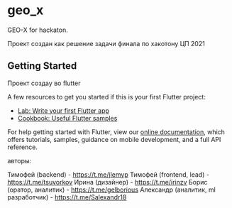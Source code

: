 # geo_x

GEO-X for hackaton.

Проект создан как решение задачи финала по хакотону ЦП 2021

## Getting Started

Проект создаy во flutter

A few resources to get you started if this is your first Flutter project:

- [Lab: Write your first Flutter app](https://flutter.dev/docs/get-started/codelab)
- [Cookbook: Useful Flutter samples](https://flutter.dev/docs/cookbook)

For help getting started with Flutter, view our
[online documentation](https://flutter.dev/docs), which offers tutorials,
samples, guidance on mobile development, and a full API reference.

авторы:

Тимофей (backend) - https://t.me/jlemyp
Тимофей (frontend, lead) - https://t.me/tsuvorkov
Ирина (дизайнер) - https://t.me/irinzv
Борис (оратор, аналитик) - https://t.me/gelborious
Александр (аналитик, ml разработчик) - https://t.me/Salexandr18